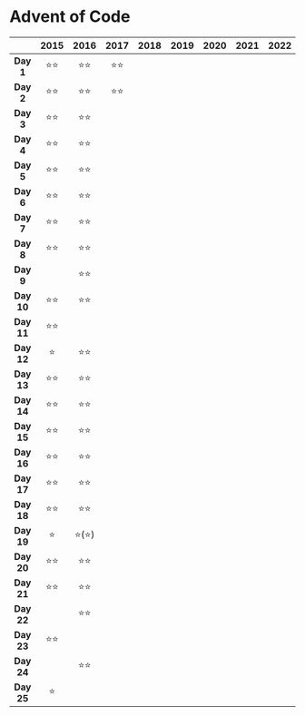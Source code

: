 # Advent of Code

|            | **2015** | **2016** | **2017** | **2018** | **2019** | **2020** | **2021** | **2022** | **2023** |
|:----------:|:--------:|:--------:|:--------:|:--------:|:--------:|:--------:|:--------:|:--------:|:--------:|
| **Day 1**  |    ⭐⭐    |    ⭐⭐    |    ⭐⭐    |          |          |          |          |          |    ⭐⭐    |
| **Day 2**  |    ⭐⭐    |    ⭐⭐    |    ⭐⭐    |          |          |          |          |          |    ⭐⭐    |
| **Day 3**  |    ⭐⭐    |    ⭐⭐    |          |          |          |          |          |          |    ⭐⭐    |
| **Day 4**  |    ⭐⭐    |    ⭐⭐    |          |          |          |          |          |          |    ⭐⭐    |
| **Day 5**  |    ⭐⭐    |    ⭐⭐    |          |          |          |          |          |          |    ⭐⭐    |
| **Day 6**  |    ⭐⭐    |    ⭐⭐    |          |          |          |          |          |          |    ⭐⭐    |
| **Day 7**  |    ⭐⭐    |    ⭐⭐    |          |          |          |          |          |          |    ⭐⭐    |
| **Day 8**  |    ⭐⭐    |    ⭐⭐    |          |          |          |          |          |          |    ⭐⭐    |
| **Day 9**  |          |    ⭐⭐    |          |          |          |          |          |          |    ⭐⭐    |
| **Day 10** |    ⭐⭐    |    ⭐⭐    |          |          |          |          |          |          |    ⭐     |
| **Day 11** |    ⭐⭐    |          |          |          |          |          |          |          |    ⭐⭐    |
| **Day 12** |    ⭐     |    ⭐⭐    |          |          |          |          |          |          |    ⭐     |
| **Day 13** |    ⭐⭐    |    ⭐⭐    |          |          |          |          |          |          |    ⭐     |
| **Day 14** |    ⭐⭐    |    ⭐⭐    |          |          |          |          |          |          |    ⭐     |
| **Day 15** |    ⭐⭐    |    ⭐⭐    |          |          |          |          |          |          |    ⭐⭐    |
| **Day 16** |    ⭐⭐    |    ⭐⭐    |          |          |          |          |          |          |          |
| **Day 17** |    ⭐⭐    |    ⭐⭐    |          |          |          |          |          |          |          |
| **Day 18** |    ⭐⭐    |    ⭐⭐    |          |          |          |          |          |          |          |
| **Day 19** |    ⭐     |   ⭐(⭐)   |          |          |          |          |          |          |    ⭐     |
| **Day 20** |    ⭐⭐    |    ⭐⭐    |          |          |          |          |          |          |    ⭐⭐    |
| **Day 21** |    ⭐⭐    |    ⭐⭐    |          |          |          |          |          |          |    ⭐     |
| **Day 22** |          |    ⭐⭐    |          |          |          |          |          |          |          |
| **Day 23** |    ⭐⭐    |          |          |          |          |          |          |          |          |
| **Day 24** |          |    ⭐⭐    |          |          |          |          |          |          |    ⭐     |
| **Day 25** |    ⭐     |          |          |          |          |          |          |          |          |